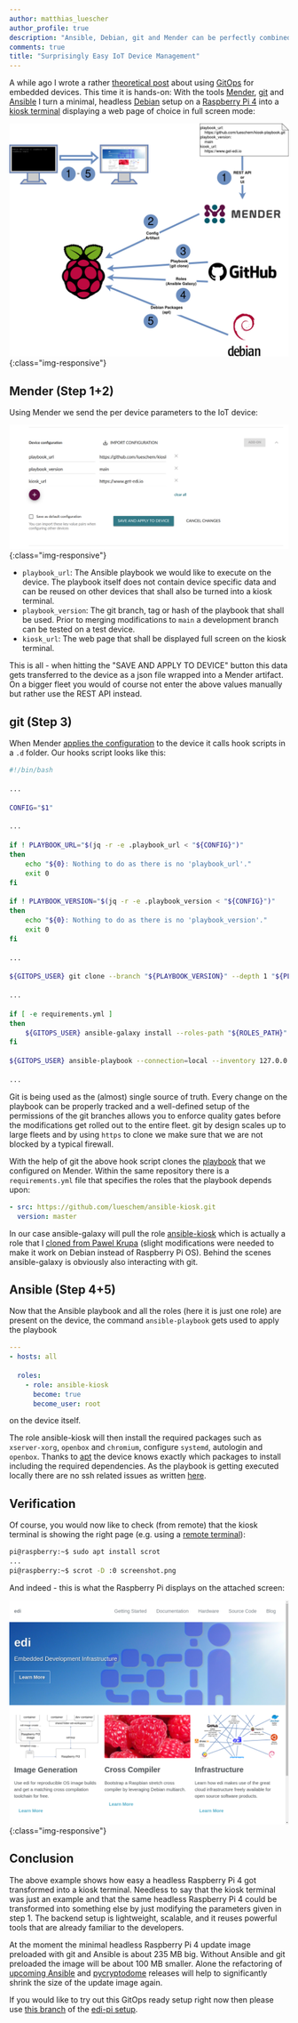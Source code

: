 ```yaml
---
author: matthias_luescher
author_profile: true
description: "Ansible, Debian, git and Mender can be perfectly combined to do IoT fleet management in a scalable, yet lightweight manner!"
comments: true
title: "Surprisingly Easy IoT Device Management"
---
```


A while ago I wrote a rather [theoretical post](/Embedded-Meets-GitOps/) about using
[GitOps](https://www.weave.works/blog/gitops-operations-by-pull-request) for embedded devices.
This time it is hands-on: With the tools [Mender](https://www.mender.io), [git](https://git-scm.com/) and
[Ansible](https://www.ansible.com/) I turn a minimal, headless [Debian](https://www.debian.org/) setup on a
[Raspberry Pi 4](https://www.raspberrypi.com/products/raspberry-pi-4-model-b/) into a
[kiosk terminal](https://en.wikipedia.org/wiki/Interactive_kiosk) displaying a
web page of choice in full screen mode:

![Overall Setup](/assets/images/blog/GitOpsMenderAnsible.png){:class="img-responsive"}


Mender (Step 1+2)
-----------------

Using Mender we send the per device parameters to the IoT device:

![Mender](/assets/images/blog/mender-configure.png){:class="img-responsive"}

* `playbook_url`: The Ansible playbook we would like to execute on the device. The playbook itself does
not contain device specific data and can be reused on other devices that shall also be turned into a
kiosk terminal.
* `playbook_version`: The git branch, tag or hash of the playbook that shall be used. Prior to merging
modifications to `main` a development branch can be tested on a test device.
* `kiosk_url`: The web page that shall be displayed full screen on the kiosk terminal.

This is all - when hitting the "SAVE AND APPLY TO DEVICE" button this data gets transferred to the
device as a json file wrapped into a Mender artifact. On a bigger fleet you would of course not enter
the above values manually but rather use the REST API instead.

git (Step 3)
------------

When Mender [applies the configuration](https://docs.mender.io/add-ons/configure/device-integration)
to the device it calls hook scripts in a `.d` folder. Our hooks script looks like this:

``` bash
#!/bin/bash

...

CONFIG="$1"

...

if ! PLAYBOOK_URL="$(jq -r -e .playbook_url < "${CONFIG}")"
then
    echo "${0}: Nothing to do as there is no 'playbook_url'."
    exit 0
fi

if ! PLAYBOOK_VERSION="$(jq -r -e .playbook_version < "${CONFIG}")"
then
    echo "${0}: Nothing to do as there is no 'playbook_version'."
    exit 0
fi

...

${GITOPS_USER} git clone --branch "${PLAYBOOK_VERSION}" --depth 1 "${PLAYBOOK_URL}" playbook

...

if [ -e requirements.yml ]
then
    ${GITOPS_USER} ansible-galaxy install --roles-path "${ROLES_PATH}" -r requirements.yml
fi

${GITOPS_USER} ansible-playbook --connection=local --inventory 127.0.0.1, playbook.yml --extra-vars "@${CONFIG_FILE}"

...
```

Git is being used as the (almost) single source of truth. Every change on the playbook can be properly
tracked and a well-defined setup of the permissions of the git branches allows you to enforce quality
gates before the modifications get rolled out to the entire fleet. git by design scales up to large fleets
and by using `https` to clone we make sure that we are not blocked by a typical firewall.

With the help of git the above hook script clones the [playbook](https://github.com/lueschem/kiosk-playbook)
that we configured on Mender. Within the same repository there is a `requirements.yml` file that
specifies the roles that the playbook depends upon:

``` yaml
- src: https://github.com/lueschem/ansible-kiosk.git
  version: master
```

In our case ansible-galaxy will pull the role [ansible-kiosk](https://github.com/lueschem/ansible-kiosk)
which is actually a role that I [cloned from Pawel Krupa](https://github.com/paulfantom/ansible-kiosk)
(slight modifications were needed to make it work on Debian instead of Raspberry Pi OS). Behind the
scenes ansible-galaxy is obviously also interacting with git.

Ansible (Step 4+5)
------------------

Now that the Ansible playbook and all the roles (here it is just one role) are present on the device,
the command `ansible-playbook` gets used to apply the playbook

``` yaml
---
- hosts: all

  roles:
    - role: ansible-kiosk
      become: true
      become_user: root
```

on the device itself.

The role ansible-kiosk will then install the required packages such as `xserver-xorg`, `openbox`
and `chromium`, configure `systemd`, autologin and `openbox`. Thanks to
[apt](https://wiki.debian.org/PackageManagement) the device knows exactly which packages to install
including the required dependencies.
As the playbook is getting executed locally there are no ssh related issues as written
[here](https://www.upswift.io/post/ansible-for-edge-remote-linux-iot-devices).

Verification
------------

Of course, you would now like to check (from remote) that the kiosk terminal is showing the right
page (e.g. using a [remote terminal](https://docs.mender.io/add-ons/remote-terminal)):

``` bash
pi@raspberry:~$ sudo apt install scrot
...
pi@raspberry:~$ scrot -D :0 screenshot.png
```

And indeed - this is what the Raspberry Pi displays on the attached screen:

![Screenshot](/assets/images/blog/screenshot.png){:class="img-responsive"}

Conclusion
----------

The above example shows how easy a headless Raspberry Pi 4 got transformed into a kiosk terminal.
Needless to say that the kiosk terminal was just an example and that the same headless Raspberry Pi 4
could be transformed into something else by just modifying the parameters given in step 1.
The backend setup is lightweight, scalable, and it reuses powerful tools that are already
familiar to the developers.

At the moment the minimal headless Raspberry Pi 4 update image preloaded with git and Ansible is about
235 MB big. Without Ansible and git preloaded the image will be about 100 MB smaller. Alone the
refactoring of [upcoming Ansible](https://packages.debian.org/experimental/ansible-core) and
[pycryptodome](https://packages.debian.org/bookworm/python3-pycryptodome) releases will help to
significantly shrink the size of the update image again.

If you would like to try out this GitOps ready setup right now then please use
[this branch](https://github.com/lueschem/edi-pi/tree/mender_3.1.0_gitops) of the
[edi-pi setup](https://github.com/lueschem/edi-pi).